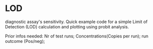 # LOD
diagnostic assay's sensitivity. 
Quick example code for a simple Limit of Detection (LOD) calculation and plotting using probit analysis.

Prior infos needed: Nr of test runs; Concentrations(Copies per run); run outcome (Pos/neg);

